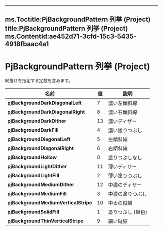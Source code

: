 

---
ms.Toctitle:PjBackgroundPattern 列挙 (Project)
title:PjBackgroundPattern 列挙 (Project)
ms.ContentId:ae452d71-3cfd-15c3-5435-4918fbaac4a1
---
# PjBackgroundPattern 列挙 (Project)




網掛けを指定する定数を含みます。

|**名前**|**値**|**説明**|
|---|---|---|
|**pjBackgroundDarkDiagonalLeft**|7|濃い左傾斜線|
|**pjBackgroundDarkDiagonalRight**|8|濃い右傾斜線|
|**pjBackgroundDarkDither**|13|濃いディザー|
|**pjBackgroundDarkFill**|4|濃い塗りつぶし|
|**pjBackgroundDiagonalLeft**|5|左傾斜線|
|**pjBackgroundDiagonalRight**|6|右傾斜線|
|**pjBackgroundHollow**|0|塗りつぶしなし|
|**pjBackgroundLightDither**|11|薄いディザー|
|**pjBackgroundLightFill**|2|薄い塗りつぶし|
|**pjBackgroundMediumDither**|12|中濃のディザー|
|**pjBackgroundMediumFill**|3|中濃の塗りつぶし|
|**pjBackgroundMediumVerticalStripe**|10|中太の縦線|
|**pjBackgroundSolidFill**|1|塗りつぶし (単色)|
|**pjBackgroundThinVerticalStripe**|9|細い縦線|




